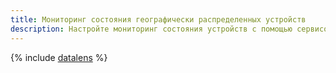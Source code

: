 ```yaml
---
title: Мониторинг состояния географически распределенных устройств
description: Настройте мониторинг состояния устройств с помощью сервисов {{ iot-name }}, {{ sf-name }}, {{ mpg-name }} и {{ datalens-name }}.
---
```


{% include [datalens](../../_tutorials/applied/datalens.md) %}